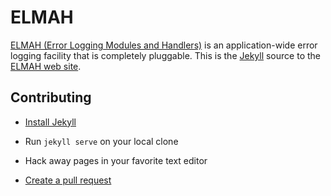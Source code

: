 # ELMAH

[ELMAH (Error Logging Modules and Handlers)][elmah] is an application-wide
error logging facility that is completely pluggable. This is the
[Jekyll][jekyll] source to the [ELMAH web site][www].

## Contributing

- [Install Jekyll][jkinst]
- Run `jekyll serve` on your local clone
- Hack away pages in your favorite text editor
- [Create a pull request][pr]

  [elmah]: https://code.google.com/p/elmah/
  [www]: https://elmah.github.io/
  [pr]: https://github.com/elmah/www/compare/
  [jekyll]: http://jekyllrb.com/
  [jkinst]: http://jekyllrb.com/docs/installation/
